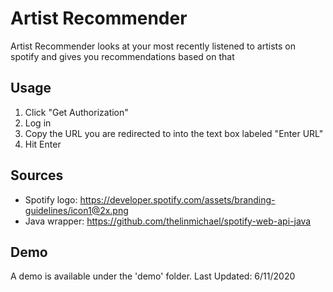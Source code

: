# Artist Recommender

Artist Recommender looks at your most recently listened to artists on spotify and gives you recommendations based on that

## Usage
1. Click "Get Authorization"
2. Log in
3. Copy the URL you are redirected to into the text box labeled "Enter URL"
4. Hit Enter
## Sources
- Spotify logo: https://developer.spotify.com/assets/branding-guidelines/icon1@2x.png
- Java wrapper: https://github.com/thelinmichael/spotify-web-api-java
## Demo
A demo is available under the 'demo' folder.  Last Updated: 6/11/2020
